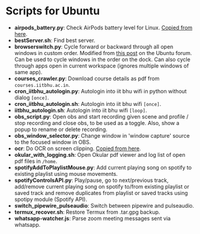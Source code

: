 # Scripts for Ubuntu
* **airpods_battery.py**: Check AirPods battery level for Linux. [Copied from here](https://github.com/delphiki/AirStatus).
* **bestServer.sh**: Find best server.
* **browserswitch.py**: Cycle forward or backward through all open windows in custom order. Modified from [this post](https://ubuntuforums.org/showthread.php?t=1204947&p=10455867#post10455867) on the Ubuntu forum. Can be used to cycle windows in the order on the dock. Can also cycle through apps open in current workspace (ignores multiple windows of same app).
* **courses_crawler.py**: Download course details as pdf from `courses.iitbhu.ac.in`.
* **cron\_iitbhu\_autologin.py**: Autologin into iit bhu wifi in python without dialog `[once]`.
* **cron\_iitbhu\_autologin.sh**: Autologin into iit bhu wifi `[once]`.
* **iitbhu\_autologin.sh**: Autologin into iit bhu wifi `[loop]`.
* **obs_script.py**: Open obs and start recording given scene and profile / stop recording and close obs, to be used as a toggle. Also, show a popup to rename or delete recording.
* **obs\_window\_selector.py**: Change window in 'window capture' source to the focused window in OBS.
* **ocr**: Do OCR on screen clipping. [Copied from here](https://gist.github.com/mnofresno/25d0cc6a45aa8644596705c78382304e).
* **okular\_with\_logging.sh**: Open Okular pdf viewer and log list of open pdf files in `/home`.
* **spotifyAddToPlaylistMouse.py**: Add current playing song on spotify to existing playlist using mouse movements.
* **spotifyControlsAPI.py**: Play/pause, go to next/previous track, add/remove current playing song on spotify to/from existing playlist or saved track and remove duplicates from playlist or saved tracks using spotipy module (Spotify API).
* **switch\_pipewire\_pulseaudio**: Switch between pipewire and pulseaudio.
* **termux\_recover.sh**: Restore Termux from .tar.gpg backup.
* **whatsapp-watcher.js**: Parse zoom meeting messages sent via whatsapp.
